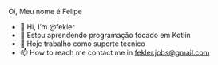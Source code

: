 Oi, Meu nome é Felipe
- 👋 Hi, I’m @fekler
- 🌱 Estou aprendendo programação focado em Kotlin
- 💞️ Hoje trabalho como suporte tecnico
- 📫 How to reach me contact me in fekler.jobs@gmail.com

<!---
fekler/fekler is a ✨ special ✨ repository because its `README.md` (this file) appears on your GitHub profile.
You can click the Preview link to take a look at your changes.
--->

